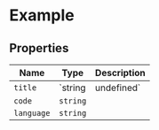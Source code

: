 # Example

## Properties

| Name | Type | Description |
|------|------|-------------|
| `title` | `string | undefined` |  |
| `code` | `string` |  |
| `language` | `string` |  |

